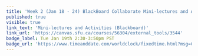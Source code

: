 ```yaml
---
title: 'Week 2 (Jan 18 - 24) BlackBoard Collaborate Mini-lectures and Activities'
published: true
visible: true
link_text: 'Mini-lectures and Activities (Blackboard)'
link_url: 'https://canvas.sfu.ca/courses/56304/external_tools/3544'
badge_label: Tue Jan 19th 2:30-3:50pm PST
badge_url: 'https://www.timeanddate.com/worldclock/fixedtime.html?msg=CMPT-363+Mini-lectures+and+Activities&iso=20210119T1430&p1=256&ah=1&am=50'
---
```

